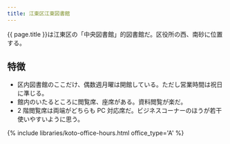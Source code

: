 ```yaml
---
title: 江東区江東図書館
---
```


{{ page.title }}は江東区の「中央図書館」的図書館だ。区役所の西、南砂に位置する。

## 特徴

* 区内図書館のここだけ、偶数週月曜は開館している。ただし営業時間は祝日に準じる。
* 館内のいたるところに閲覧席、座席がある。資料閲覧が楽だ。
* 2 階閲覧席は両端がどちらも PC 対応席だ。ビジネスコーナーのほうが若干使いやすいように思う。

{% include libraries/koto-office-hours.html office_type='A' %}
